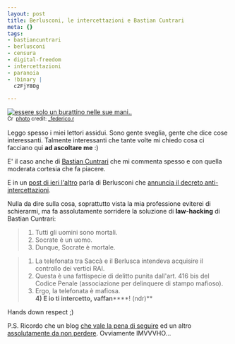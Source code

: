 ```yaml
--- 
layout: post
title: Berlusconi, le intercettazioni e Bastian Cuntrari
meta: {}
tags: 
- bastiancuntrari
- berlusconi
- censura
- digital-freedom
- intercettazioni
- paranoia
- !binary |
  c2FjY8Og

---
```

<a href="http://www.flickr.com/photos/15061889@N00/2496586005/" title="essere solo un burattino nelle sue mani.." target="_blank"><img src="http://farm3.static.flickr.com/2090/2496586005_8a18ac6f04.jpg" alt="essere solo un burattino nelle sue mani.." border="0" /></a>  
<small><a href="http://creativecommons.org/licenses/by-nc-nd/2.0/" title="Attribution-NonCommercial-NoDerivs License" target="_blank"><img src="http://www.lastknight.com/wp-content/plugins/photo-dropper/images/cc.png" alt="Creative Commons License" border="0" width="16" height="16" align="absmiddle" /></a> <a href="http://www.photodropper.com/photos/" target="_blank">photo</a> credit: <a href="http://www.flickr.com/photos/15061889@N00/2496586005/" title="_federico.r" target="_blank">_federico.r</a></small>  
  
Leggo spesso i miei lettori assidui. Sono gente sveglia, gente che dice cose interessanti. Talmente interessanti che tante volte mi chiedo cosa ci facciano qui **ad ascoltare me** :)  
  
E' il caso anche di [Bastian Cuntrari](http://bastianocuntrari.blogspot.com/) che mi commenta spesso e con quella moderata cortesia che fa piacere.  
  
E in un [post di ieri l'altro](http://bastianocuntrari.blogspot.com/2008/06/magistrati-sotto-scacco-no-scuola-da.html) parla di Berlusconi che [annuncia il decreto anti-intercettazioni](http://it.youtube.com/watch?v=IMt1kzbPRy0).  
  
Nulla da dire sulla cosa, soprattutto vista la mia professione eviterei di schierarmi, ma fa assolutamente sorridere la soluzione di **law-hacking** di Bastian Cuntrari:  
  
> 1) Tutti gli uomini sono mortali.  
> 2) Socrate è un uomo.  
> 3) Dunque, Socrate è mortale.
  
> 1) La telefonata tra Saccà e il Berlusca intendeva acquisire il controllo dei vertici RAI.  
> 2) Questa è una fattispecie di delitto punita dall'art. 416 bis del Codice Penale (associazione per delinquere di stampo mafioso).  
> 3) Ergo, la telefonata è mafiosa.  
> **4) E io ti intercetto, vaffan******! (ndr)**  
  
Hands down respect ;)  
  
P.S. Ricordo che un blog [che vale la pena di seguire](http://sednonsatiata.wordpress.com/) ed un altro [assolutamente da non perdere](http://www.securitywhispers.net/). Ovviamente IMVVVHO...  

 
